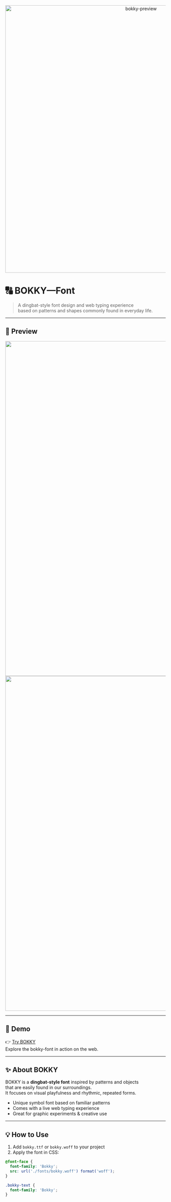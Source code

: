 <div align="center">
  <img width="837" alt="bokky-preview" src="https://github.com/user-attachments/assets/f6d38c21-902c-4fc8-8c64-39488a74d75e" />

</div>

# 🔠 BOKKY—Font

> A dingbat-style font design and web typing experience  
> based on patterns and shapes commonly found in everyday life.

---

## 👀 Preview

<div align="center">
  <img width="1048" alt="bokky-1" src="https://github.com/user-attachments/assets/560bf186-7145-4dce-b5ac-82fa584bc7b2" />
  <br />
  <img width="1048" alt="bokky-2" src="https://github.com/user-attachments/assets/0c5c1933-6561-4eab-8a6f-4e94cfd86ed0" />
</div>

---

## 🔗 Demo

👉 [Try BOKKY](https://project-ryu-font.vercel.app/)  
Explore the bokky-font in action on the web.

---


## ✨ About BOKKY

BOKKY is a **dingbat-style font** inspired by patterns and objects  
that are easily found in our surroundings.  
It focuses on visual playfulness and rhythmic, repeated forms.

- Unique symbol font based on familiar patterns  
- Comes with a live web typing experience  
- Great for graphic experiments & creative use

---

## 💡 How to Use

1. Add `bokky.ttf` or `bokky.woff` to your project  
2. Apply the font in CSS:

```css
@font-face {
  font-family: 'Bokky';
  src: url('./fonts/bokky.woff') format('woff');
}

.bokky-text {
  font-family: 'Bokky';
}
